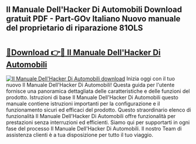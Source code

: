 ## Il Manuale Dell'Hacker Di Automobili Download gratuit PDF - Part-GOv Italiano Nuovo manuale del proprietario di riparazione 81OLS

# <h2><a href="http://dfexni.blite.top/?on=Il+Manuale+Dell%27Hacker+Di+Automobili">🔗Download 👉🔴 Il Manuale Dell'Hacker Di Automobili</a></h2>

[![Il Manuale Dell'Hacker Di Automobili download](https://i.imgur.com/lujVjoI.png)](http://dfexni.blite.top/?on=Il+Manuale+Dell%27Hacker+Di+Automobili)
Inizia oggi con il tuo nuovo Il Manuale Dell'Hacker Di Automobili! Questa guida per l'utente fornisce una panoramica dettagliata delle caratteristiche e delle funzioni del prodotto. Istruzioni di base Il Manuale Dell'Hacker Di Automobili questo manuale contiene istruzioni importanti per la configurazione e il funzionamento sicuri ed efficaci del prodotto. Questo straordinario elenco di funzionalità Il Manuale Dell'Hacker Di Automobili offre funzionalità per prestazioni senza interruzioni ed efficienti. Siamo qui per supportarti in ogni fase del processo Il Manuale Dell'Hacker Di Automobili. Il nostro Team di assistenza clienti è a tua disposizione per tutto il tuo viaggio.
